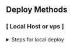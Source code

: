 ## Deploy Methods
 

### [ Local Host or vps ] 
<details>
  <summary>Steps for local deploy</summary>
  
- `git clone https://github.com/Lynnxept/Giyu{repo last name}`
- `cd Giyu`
- `pip3 install -U -r requirements.txt`
- `python3 -m Giyu`

### [ Some important notes ]
```
1. Use only postgres db
2. This bot is inbuilt fill all your requirements in config.py before hosting
3. This bot is very advanced and highly optimised
4. you can host this bot on vps,heroku,okteto,mogenius etc.
# [ For Workflows ]
```bash
name: CI
on: 
  push:
    branches: [ main ]
  pull_request:
    branches: [ main ]

  workflow_dispatch:

jobs:
  build:
    runs-on: ubuntu-latest
    steps:
      - uses: actions/checkout@v3
      - uses: actions/setup-python@v3
        with: 
          python-version: "3.10"
      - name: Installation of dependencies
        run: |
          sudo apt update 
          sudo apt install ffmpeg
          pip install --upgrade pip
          pip install -U -r requirements.txt
      - name: Deploy Logs 
        run: python3 -m Giyu
